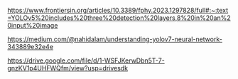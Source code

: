 https://www.frontiersin.org/articles/10.3389/fphy.2023.1297828/full#:~:text=YOLOv5%20includes%20three%20detection%20layers,8%20in%20an%20input%20image


https://medium.com/@nahidalam/understanding-yolov7-neural-network-343889e32e4e



https://drive.google.com/file/d/1-WSFJKerwDbn5T-7-gnzKV1p4UHFWQfm/view?usp=drivesdk
